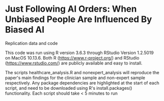 # Just Following AI Orders: When Unbiased People Are Influenced By Biased AI

Replication data and code

This code was run using R version 3.6.3 through RStudio Version 1.2.5019 on MacOS 10.13.6. Both R (https://www.r-project.org/) and RStudio (https://www.rstudio.com/) are publicly available and easy to install.

The scripts healthcare_analysis.R and nonexpert_analysis will reproduce the paper's main findings for the clinician sample and non-expert sample respectively. Any package dependencies are highlighted at the start of each script, and need to be downloaded using R's install.packages() functionality. Each script should take < 5 minutes to run
